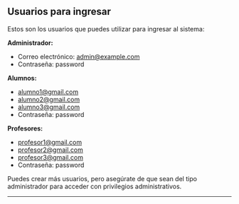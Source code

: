 ## Usuarios para ingresar

Estos son los usuarios que puedes utilizar para ingresar al sistema:

**Administrador:**
- Correo electrónico: admin@example.com
- Contraseña: password

**Alumnos:**
- alumno1@gmail.com
- alumno2@gmail.com
- alumno3@gmail.com
- Contraseña: password

**Profesores:**
- profesor1@gmail.com
- profesor2@gmail.com
- profesor3@gmail.com
- Contraseña: password

Puedes crear más usuarios, pero asegúrate de que sean del tipo administrador para acceder con privilegios administrativos.

---